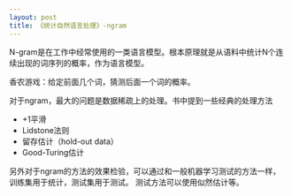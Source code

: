 ```yaml
---
layout: post
title: 《统计自然语言处理》-ngram
---
```


N-gram是在工作中经常使用的一类语言模型。根本原理就是从语料中统计N个连续出现的词序列的概率，作为语言模型。

香农游戏：给定前面几个词，猜测后面一个词的概率。


对于ngram，最大的问题是数据稀疏上的处理。书中提到一些经典的处理方法
- +1平滑
- Lidstone法则
- 留存估计（hold-out data）
- Good-Turing估计

另外对于ngram的方法的效果检验，可以通过和一般机器学习测试的方法一样，训练集用于统计，测试集用于测试。
测试方法可以使用似然估计等。
